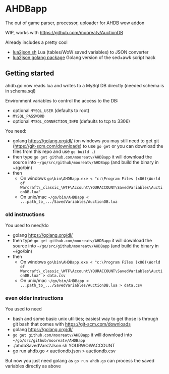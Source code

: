 # AHDBapp
The out of game parser, processor, uploader for AHDB wow addon

WIP, works with https://github.com/mooreatv/AuctionDB

Already includes a pretty cool
- [lua2json.sh](lua2json.sh) Lua (tables/WoW saved variables) to JSON converter
- [lua2json golang package](lua2json/) Golang version of the sed+awk script hack


## Getting started

ahdb.go now reads lua and writes to a MySql DB directly (needed schema is in schema.sql)

Environment variables to control the access to the DB:
- optional `MYSQL_USER` (defaults to root)
- `MYSQL_PASSWORD`
- optional `MYSQL_CONNECTION_INFO` (defaults to tcp to 3306)

You need:
- golang https://golang.org/dl/ (on windows you may still need to get git (https://git-scm.com/downloads) to use `go get` or you can download the files from this repo and use `go build .`)
- then type `go get github.com/mooreatv/AHDBapp` it will download the source into `~/go/src/github/mooreatv/AHDBapp` (and build the binary in ~/go/bin)
- then
  - On windows `go\bin\AHDBapp.exe < "c:\Program Files (x86)\World of Warcraft\_classic_\WTF\Account\YOURACCOUNT\SavedVariables\AuctionDB.lua"`
  - On unix/mac `~/go/bin/AHDBapp < ...path_to_.../SavedVariables/AuctionDB.lua`

### old instructions
You used to need/do
- golang https://golang.org/dl/
- then type `go get github.com/mooreatv/AHDBapp` it will download the source into `~/go/src/github/mooreatv/AHDBapp` (and build the binary in ~/go/bin)
- then
  - On windows `go\bin\AHDBapp.exe < "c:\Program Files (x86)\World of Warcraft\_classic_\WTF\Account\YOURACCOUNT\SavedVariables\AuctionDB.lua" > data.csv`
  - On unix/mac `~/go/bin/AHDBapp < ...path_to_.../SavedVariables/AuctionDB.lua > data.csv`

### even older instructions
You used to need
- bash and some basic unix utilities; easiest way to get those is through git bash that comes with https://git-scm.com/downloads
- golang https://golang.org/dl/
- `go get github.com/mooreatv/AHDBapp` it will download into `~/go/src/github/mooreatv/AHDBapp` 
- ./ahdbSavedVars2Json.sh YOURWOWACCOUNT
- go run ahdb.go < auctiondb.json > auctiondb.csv

But now you just need golang as `go run ahdb.go` can process the saved variables directly as above
